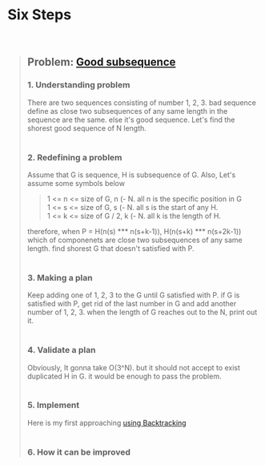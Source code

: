 # Six Steps
<br />

> ## Problem: [Good subsequence](https://www.acmicpc.net/problem/2661)
>
> ### 1. Understanding problem
>  There are two sequences consisting of number 1, 2, 3. bad sequence define as close two subsequences of any same length in the 
  sequence are the same. else it's good sequence. Let's find the shorest good sequence of N length.
> <br />
> <br />
> ### 2. Redefining a problem
>  Assume that G is sequence, H is subsequence of G. Also, Let's assume some symbols below
>> 1 <= n <= size of G, n (- N. all n is the specific position in G <br />
>> 1 <= s <= size of G, s (- N. all s is the start of any H.<br />
>> 1 <= k <= size of G / 2, k (- N. all k is the length of H. <br /> 
>
> therefore, when P = H(n(s) \*\*\* n(s+k-1)), H(n(s+k) \*\*\* n(s+2k-1)) which of componenets are close two subsequences 
> of any same length. find shorest G that doesn't satisfied with P.
> <br />
> <br />
>
> ### 3. Making a plan
>  Keep adding one of 1, 2, 3 to the G until G satisfied with P. if G is satisfied with P, get rid of the last number in 
  G and add another number of 1, 2, 3. when the length of G reaches out to the N, print out it.
> <br />
> <br />
>
> ### 4. Validate a plan
>  Obviously, It gonna take O(3^N). but it should not accept to exist duplicated H in G. it would be enough to pass the
  problem.
> <br />
> <br />
>
> ### 5. Implement
> Here is my first approaching [using Backtracking](https://github.com/DevStevenLee/Algorithm/blob/master/Backtracking/GoodSubsequence_2661/GoodSubsequence_2661_Steven.java)
> <br /> 
> <br />
> ### 6. How it can be improved
>
>
>

